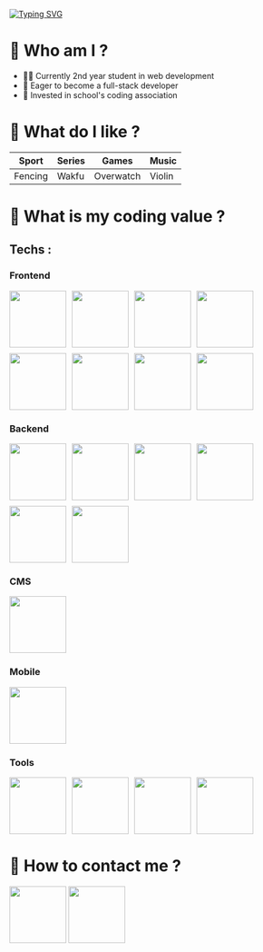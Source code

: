 [![Typing SVG](https://readme-typing-svg.herokuapp.com?font=Fira+Code&weight=700&size=30&duration=3500&pause=500&vCenter=true&random=false&width=435&lines=Hello+world)](https://git.io/typing-svg)

# 🧐 Who am I ?
- 🧑‍💻 Currently 2nd year student in web development
- 📌 Eager to become a full-stack developer
- 👥 Invested in school's coding association

# 💚 What do I like ?

| Sport | Series | Games | Music |
|--------|--------|--------|--------|
| Fencing | Wakfu | Overwatch | Violin |

# 👷 What is my coding value ?

## Techs :
### Frontend
<div style="display: flex; flex-wrap: wrap; gap: 10px;">
  <img src="https://upload.wikimedia.org/wikipedia/commons/thumb/3/38/HTML5_Badge.svg/2048px-HTML5_Badge.svg.png" height="100">
  <img src="https://upload.wikimedia.org/wikipedia/commons/thumb/6/62/CSS3_logo.svg/2048px-CSS3_logo.svg.png" height="100">
  <img src="https://upload.wikimedia.org/wikipedia/commons/thumb/b/b2/Bootstrap_logo.svg/2560px-Bootstrap_logo.svg.png" height="100">
  <img src="https://sass-lang.com/assets/img/styleguide/seal-color.png" height="100">
  <img src="https://upload.wikimedia.org/wikipedia/commons/6/6a/JavaScript-logo.png" height="100">
  <img src="https://cdn.worldvectorlogo.com/logos/typescript.svg" height="100">
  <img src="https://upload.wikimedia.org/wikipedia/commons/thumb/9/95/Vue.js_Logo_2.svg/1184px-Vue.js_Logo_2.svg.png" height="100">
  <img src="https://upload.wikimedia.org/wikipedia/commons/thumb/a/a7/React-icon.svg/1150px-React-icon.svg.png" height="100">
</div>

### Backend
<div style="display: flex; flex-wrap: wrap; gap: 10px;">
  <img src="https://d1zviajkun9gxg.cloudfront.net/user/prod/2020/01/03/fastpages-0622317d-e016-4e7a-b25e-8eef9db1610a.png" height="100">
  <img src="https://brandslogos.com/wp-content/uploads/thumbs/mysql-logo-1.png" height="100">
  <img src="https://media.jvt.me/03019529e6.png" height="100">
  <img src="https://d2eip9sf3oo6c2.cloudfront.net/tags/images/000/000/359/square_480/expressjslogo.png" height="100">
  <img src="https://cdn.icon-icons.com/icons2/2107/PNG/512/file_type_prisma_icon_130234.png" height="100">
  <img src="https://i.pinimg.com/originals/82/a2/18/82a2188c985ce75402ae44fc43fe7e5e.png" height="100">
</div>

### CMS
<div style="display: flex; flex-wrap: wrap; gap: 10px;">
  <img src="https://cdn.pixabay.com/photo/2022/01/16/17/24/wordpress-6942722_1280.png" height="100">
</div>

### Mobile
<div style="display: flex; flex-wrap: wrap; gap: 10px;">
  <img src="https://web-strapi.mrmilu.com/uploads/flutter_logo_470e9f7491.png" height="100">
</div>

### Tools
<div style="display: flex; flex-wrap: wrap; gap: 10px;">
  <img src="https://upload.wikimedia.org/wikipedia/commons/thumb/3/3f/Git_icon.svg/2048px-Git_icon.svg.png" height="100">
  <img src="https://cdn.iconscout.com/icon/free/png-256/free-postman-3521648-2945092.png?f=webp" height="100">
  <img src="https://cdn4.iconfinder.com/data/icons/logos-brands-in-colors/3000/figma-logo-512.png" height="100">
  <img src="https://cdn.freelogovectors.net/wp-content/uploads/2023/09/blender_logo-freelogovectors.net_.png" height="100">
</div>



# 💬 How to contact me ?
<a href="mailto:quentingarnier92320@gmail.com" target="_blank"><img src="https://ouch-cdn2.icons8.com/Q_mKQhLvgHc4CpJslA6YAg1orkPp2LG3W6rdaEQZ1oo/rs:fit:456:456/czM6Ly9pY29uczgu/b3VjaC1wcm9kLmFz/c2V0cy9wbmcvOTYv/MzE3NWFhMzAtMmQw/Yi00MDgyLTlhZWMt/ZWUyZGNlYzQwYmM0/LnBuZw.png" width="100" height="100"></a>
<a href="https://www.linkedin.com/in/quentin-garnier-07a58824b/" target="_blank"><img src="https://upload.wikimedia.org/wikipedia/commons/thumb/8/81/LinkedIn_icon.svg/2048px-LinkedIn_icon.svg.png" width="100" height="100"></a>
